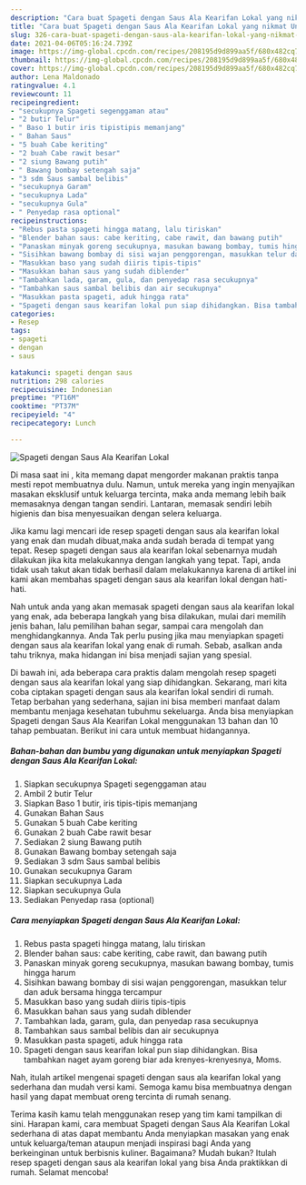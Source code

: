 ```yaml
---
description: "Cara buat Spageti dengan Saus Ala Kearifan Lokal yang nikmat Untuk Jualan"
title: "Cara buat Spageti dengan Saus Ala Kearifan Lokal yang nikmat Untuk Jualan"
slug: 326-cara-buat-spageti-dengan-saus-ala-kearifan-lokal-yang-nikmat-untuk-jualan
date: 2021-04-06T05:16:24.739Z
image: https://img-global.cpcdn.com/recipes/208195d9d899aa5f/680x482cq70/spageti-dengan-saus-ala-kearifan-lokal-foto-resep-utama.jpg
thumbnail: https://img-global.cpcdn.com/recipes/208195d9d899aa5f/680x482cq70/spageti-dengan-saus-ala-kearifan-lokal-foto-resep-utama.jpg
cover: https://img-global.cpcdn.com/recipes/208195d9d899aa5f/680x482cq70/spageti-dengan-saus-ala-kearifan-lokal-foto-resep-utama.jpg
author: Lena Maldonado
ratingvalue: 4.1
reviewcount: 11
recipeingredient:
- "secukupnya Spageti segenggaman atau"
- "2 butir Telur"
- " Baso 1 butir iris tipistipis memanjang"
- " Bahan Saus"
- "5 buah Cabe keriting"
- "2 buah Cabe rawit besar"
- "2 siung Bawang putih"
- " Bawang bombay setengah saja"
- "3 sdm Saus sambal belibis"
- "secukupnya Garam"
- "secukupnya Lada"
- "secukupnya Gula"
- " Penyedap rasa optional"
recipeinstructions:
- "Rebus pasta spageti hingga matang, lalu tiriskan"
- "Blender bahan saus: cabe keriting, cabe rawit, dan bawang putih"
- "Panaskan minyak goreng secukupnya, masukan bawang bombay, tumis hingga harum"
- "Sisihkan bawang bombay di sisi wajan penggorengan, masukkan telur dan aduk bersama hingga tercampur"
- "Masukkan baso yang sudah diiris tipis-tipis"
- "Masukkan bahan saus yang sudah diblender"
- "Tambahkan lada, garam, gula, dan penyedap rasa secukupnya"
- "Tambahkan saus sambal belibis dan air secukupnya"
- "Masukkan pasta spageti, aduk hingga rata"
- "Spageti dengan saus kearifan lokal pun siap dihidangkan. Bisa tambahkan naget ayam goreng biar ada krenyes-krenyesnya, Moms."
categories:
- Resep
tags:
- spageti
- dengan
- saus

katakunci: spageti dengan saus 
nutrition: 298 calories
recipecuisine: Indonesian
preptime: "PT16M"
cooktime: "PT37M"
recipeyield: "4"
recipecategory: Lunch

---
```



![Spageti dengan Saus Ala Kearifan Lokal](https://img-global.cpcdn.com/recipes/208195d9d899aa5f/680x482cq70/spageti-dengan-saus-ala-kearifan-lokal-foto-resep-utama.jpg)

Di masa  saat ini , kita memang dapat mengorder makanan praktis tanpa mesti repot membuatnya dulu. Namun, untuk mereka yang ingin menyajikan masakan eksklusif untuk keluarga tercinta, maka anda memang lebih baik memasaknya dengan tangan sendiri. Lantaran, memasak sendiri lebih higienis dan bisa menyesuaikan dengan selera keluarga.

Jika kamu lagi mencari ide resep spageti dengan saus ala kearifan lokal yang enak dan mudah dibuat,maka anda sudah berada di tempat yang tepat. Resep spageti dengan saus ala kearifan lokal  sebenarnya mudah dilakukan jika kita melakukannya dengan langkah yang tepat. Tapi, anda tidak usah takut akan tidak berhasil dalam melakukannya 
karena di artikel ini kami akan membahas spageti dengan saus ala kearifan lokal dengan hati-hati.  



Nah untuk anda yang akan memasak spageti dengan saus ala kearifan lokal yang enak, ada beberapa langkah yang bisa dilakukan, mulai dari memilih jenis bahan, lalu pemilihan bahan segar, sampai cara mengolah dan menghidangkannya. Anda Tak perlu pusing jika mau menyiapkan spageti dengan saus ala kearifan lokal yang enak di rumah. Sebab, asalkan anda  tahu triknya, maka hidangan ini bisa menjadi sajian yang spesial.

Di bawah ini, ada beberapa cara praktis  dalam mengolah resep spageti dengan saus ala kearifan lokal yang siap dihidangkan. Sekarang, mari kita coba ciptakan spageti dengan saus ala kearifan lokal sendiri di rumah. Tetap berbahan yang sederhana, sajian ini bisa memberi manfaat dalam membantu menjaga kesehatan tubuhmu sekeluarga. Anda bisa menyiapkan Spageti dengan Saus Ala Kearifan Lokal menggunakan 13 bahan dan 10 tahap pembuatan. Berikut ini cara untuk membuat hidangannya.

<!--inarticleads1-->

##### Bahan-bahan dan bumbu yang digunakan untuk menyiapkan Spageti dengan Saus Ala Kearifan Lokal:

1. Siapkan secukupnya Spageti segenggaman atau
1. Ambil 2 butir Telur
1. Siapkan  Baso 1 butir, iris tipis-tipis memanjang
1. Gunakan  Bahan Saus
1. Gunakan 5 buah Cabe keriting
1. Gunakan 2 buah Cabe rawit besar
1. Sediakan 2 siung Bawang putih
1. Gunakan  Bawang bombay setengah saja
1. Sediakan 3 sdm Saus sambal belibis
1. Gunakan secukupnya Garam
1. Siapkan secukupnya Lada
1. Siapkan secukupnya Gula
1. Sediakan  Penyedap rasa (optional)




<!--inarticleads2-->

##### Cara menyiapkan Spageti dengan Saus Ala Kearifan Lokal:

1. Rebus pasta spageti hingga matang, lalu tiriskan
1. Blender bahan saus: cabe keriting, cabe rawit, dan bawang putih
1. Panaskan minyak goreng secukupnya, masukan bawang bombay, tumis hingga harum
1. Sisihkan bawang bombay di sisi wajan penggorengan, masukkan telur dan aduk bersama hingga tercampur
1. Masukkan baso yang sudah diiris tipis-tipis
1. Masukkan bahan saus yang sudah diblender
1. Tambahkan lada, garam, gula, dan penyedap rasa secukupnya
1. Tambahkan saus sambal belibis dan air secukupnya
1. Masukkan pasta spageti, aduk hingga rata
1. Spageti dengan saus kearifan lokal pun siap dihidangkan. Bisa tambahkan naget ayam goreng biar ada krenyes-krenyesnya, Moms.




Nah, itulah artikel mengenai  spageti dengan saus ala kearifan lokal  yang sederhana dan mudah versi kami. Semoga kamu bisa membuatnya dengan hasil yang dapat membuat oreng tercinta di rumah senang. 

Terima kasih kamu telah menggunakan resep yang tim kami tampilkan di sini. Harapan kami, cara membuat  Spageti dengan Saus Ala Kearifan Lokal sederhana di atas dapat membantu Anda menyiapkan masakan yang enak untuk keluarga/teman ataupun menjadi inspirasi bagi Anda yang berkeinginan untuk berbisnis kuliner. Bagaimana? Mudah bukan? Itulah resep spageti dengan saus ala kearifan lokal yang bisa Anda praktikkan di rumah. Selamat mencoba!

